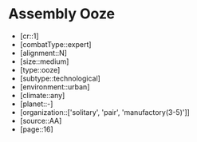 
# Assembly Ooze

- [cr::1]
- [combatType::expert]
- [alignment::N]
- [size::medium]
- [type::ooze]
- [subtype::technological]
- [environment::urban]
- [climate::any]
- [planet::-]
- [organization::['solitary', 'pair', 'manufactory(3-5)']]
- [source::AA]
- [page::16]
